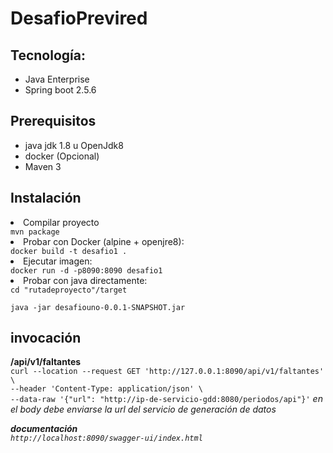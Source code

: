 # DesafioPrevired
<h2>Tecnología: </h2>
<ul><li>Java Enterprise</li>
  <li>Spring boot 2.5.6</li></ul>
  <h2>Prerequisitos</h2>
    <ul><li>java jdk 1.8 u OpenJdk8</li>
  <li>docker (Opcional)</li>
  <li>Maven 3</li>
  </ul>
  
<h2>Instalación</h2>
<li>Compilar proyecto</li>
<code>mvn package</code>
<li>Probar con Docker (alpine + openjre8):</li>
<code>docker build -t desafio1 .</code>
<li>Ejecutar imagen:</li>
<code>docker run -d -p8090:8090 desafio1</code>
<li>Probar con java directamente:</li>
<code>cd "rutadeproyecto"/target<br>
java -jar desafiouno-0.0.1-SNAPSHOT.jar
</code>


<h2>invocación</h2>
<b>/api/v1/faltantes</b>
<code>
curl --location --request GET 'http://127.0.0.1:8090/api/v1/faltantes' \
--header 'Content-Type: application/json' \
--data-raw '{"url": "http://ip-de-servicio-gdd:8080/periodos/api"}'</code>
<i>en el body debe enviarse la url del servicio de generación de datos<i>

<b>documentación</b>
<code>
http://localhost:8090/swagger-ui/index.html
</code>
